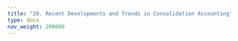 ```yaml
---
title: "20. Recent Developments and Trends in Consolidation Accounting"
type: docs
nav_weight: 200000
---
```

